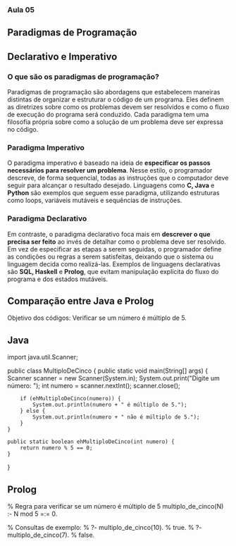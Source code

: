 ### **Aula 05**
## Paradigmas de Programação
## Declarativo e Imperativo
### O que são os paradigmas de programação?

Paradigmas de programação são abordagens que estabelecem maneiras distintas de organizar e estruturar o código de um programa. Eles definem as diretrizes sobre como os problemas devem ser resolvidos e como o fluxo de execução do programa será conduzido. Cada paradigma tem uma filosofia própria sobre como a solução de um problema deve ser expressa no código.

### Paradigma Imperativo

O paradigma imperativo é baseado na ideia de **especificar os passos necessários para resolver um problema**. Nesse estilo, o programador descreve, de forma sequencial, todas as instruções que o computador deve seguir para alcançar o resultado desejado. Linguagens como **C, Java** e **Python** são exemplos que seguem esse paradigma, utilizando estruturas como loops, variáveis mutáveis e sequências de instruções.

### Paradigma Declarativo

Em contraste, o paradigma declarativo foca mais em **descrever o que precisa ser feito** ao invés de detalhar como o problema deve ser resolvido. Em vez de especificar as etapas a serem seguidas, o programador define as condições ou regras a serem satisfeitas, deixando que o sistema ou linguagem decida como realizá-las. Exemplos de linguagens declarativas são **SQL, Haskell** e **Prolog**, que evitam manipulação explícita do fluxo do programa e dos estados mutáveis.

## Comparação entre Java e Prolog

Objetivo dos códigos: Verificar se um número é múltiplo de 5.

## Java

import java.util.Scanner;

public class MultiploDeCinco {
    public static void main(String[] args) {
        Scanner scanner = new Scanner(System.in);
        System.out.print("Digite um número: ");
        int numero = scanner.nextInt();
        scanner.close();

        if (ehMultiploDeCinco(numero)) {
            System.out.println(numero + " é múltiplo de 5.");
        } else {
            System.out.println(numero + " não é múltiplo de 5.");
        }
    }

    public static boolean ehMultiploDeCinco(int numero) {
        return numero % 5 == 0;
    }
}

## Prolog

% Regra para verificar se um número é múltiplo de 5
multiplo_de_cinco(N) :- 
    N mod 5 =:= 0.

% Consultas de exemplo:
% ?- multiplo_de_cinco(10).
% true.
% ?- multiplo_de_cinco(7).
% false.